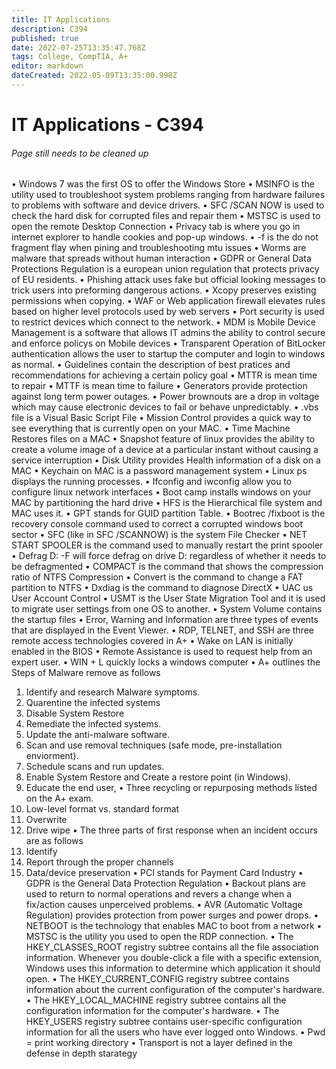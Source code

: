 ```yaml
---
title: IT Applications
description: C394
published: true
date: 2022-07-25T13:35:47.768Z
tags: College, CompTIA, A+
editor: markdown
dateCreated: 2022-05-09T13:35:00.998Z
---
```


# IT Applications - C394
###### Page still needs to be cleaned up
•	Windows 7 was the first OS to offer the Windows Store
•	MSINFO is the utility used to troubleshoot system problems ranging from hardware failures to problems with software and device drivers.
•	SFC /SCAN NOW is used to check the hard disk for corrupted files and repair them
•	MSTSC is used to open the remote Desktop Connection
•	Privacy tab is where you go in internet explorer to handle cookies and pop-up windows.
•	-f is the do not fragment flay when pining and troubleshooting mtu issues
•	Worms are malware that spreads without human interaction
•	GDPR or General Data Protections Regulation is a european union regulation that protects privacy of EU residents.
•	Phishing attack uses fake but official looking messages to trick users into preforming dangerous actions.
•	Xcopy preserves existing permissions when copying.
•	WAF or Web application firewall elevates rules based on higher level protocols used by web servers
•	Port security is used to restrict devices which connect to the network.
•	MDM is Mobile Device Management is a software that allows IT admins the ability to control secure and enforce policys on Mobile devices
•	Transparent Operation of BitLocker authentication allows the user to startup the computer and login to windows as normal.
•	Guidelines contain the description of best pratices and recommendations for achieving a certain policy goal
•	MTTR is mean time to repair
•	MTTF is mean time to failure
•	Generators provide protection against long term power outages.
•	Power brownouts are a drop in voltage which may cause electronic devices to fail or behave unpredictably.
•	.vbs file is a Visual Basic Script File
•	Mission Control provides a quick way to see everything that is currently open on your MAC.
•	Time Machine Restores files on a MAC
•	Snapshot feature of linux provides the ability to create a volume image of a device at a particular instant without causing a service interruption
•	Disk Utility provides Health information of a disk on a MAC
•	 Keychain on MAC is a password management system
•	Linux ps displays the running processes.
•	Ifconfig and iwconfig allow you to configure linux network interfaces
•	Boot camp installs windows on your MAC by partitioning the hard drive
•	HFS is the Hierarchical file system and MAC uses it.
•	GPT stands for GUID partition Table.
•	Bootrec /fixboot is the recovery console command used to correct a corrupted windows boot sector
•	SFC (like in SFC /SCANNOW) is the system File Checker
•	NET START SPOOLER is the command used to manually restart the print spooler
•	Defrag D: -F will force defrag on drive D: regardless of whether it needs to be defragmented
•	COMPACT is the command that shows the compression ratio of NTFS Compression
•	Convert is the command to change a FAT partition to NTFS
•	Dxdiag is the command to diagnose DirectX
•	UAC us User Account Control
•	USMT is the User State Migration Tool and it is used to migrate user settings from one OS to another.
•	System Volume contains the startup files
•	Error, Warning and Information are three types of events that are displayed in the Event Viewer.
•	RDP, TELNET, and SSH are three remote access technologies covered in A+
•	Wake on LAN is initially enabled in the BIOS
•	Remote Assistance is used to request help from an expert user.
•	WIN + L quickly locks a windows computer
•	A+ outlines the Steps of Malware remove as follows
1.	Identify and research Malware symptoms.
2.	Quarentine the infected systems
3.	Disable System Restore
4.	Remediate the infected systems.
5.	Update the anti-malware software.
6.	Scan and use removal techniques (safe mode, pre-installation enviorment).
7.	Schedule scans and run updates.
8.	Enable System Restore and Create a restore point (in Windows).
9.	Educate the end user,
•	Three recycling or repurposing methods listed on the A+ exam.
1. Low-level format vs. standard format
2. Overwrite
3. Drive wipe
•	The three parts of first response when an incident occurs are as follows
1. Identify 
2. Report through the proper channels
3. Data/device preservation
•	PCI stands for Payment Card Industry
•	GDPR is the General Data Protection Regulation
•	Backout plans are used to return to normal operations and revers a change when a fix/action causes unperceived problems.
•	AVR (Automatic Voltage Regulation) provides protection from power surges and power drops.
•	NETBOOT is the technology that enables MAC to boot from a network
•	MSTSC is the utility you used to open the RDP connection.
•	The HKEY_CLASSES_ROOT registry subtree contains all the file association information. Whenever you double-click a file with a specific extension, Windows uses this information to determine which application it should open.
•	The HKEY_CURRENT_CONFIG registry subtree contains information about the current configuration of the computer's hardware.
•	The HKEY_LOCAL_MACHINE registry subtree contains all the configuration information for the computer's hardware.
•	The HKEY_USERS registry subtree contains user-specific configuration information for all the users who have ever logged onto Windows.
•	Pwd = print working directory
•	Transport is not a layer defined in the defense in depth starategy